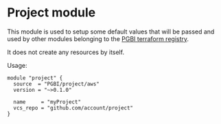 # Project module

This module is used to setup some default values that will be passed and used by other modules belonging to the [PGBI
terraform registry](https://registry.terraform.io/modules/PGBI).

It does not create any resources by itself.

Usage:

```
module "project" {
  source  = "PGBI/project/aws"
  version = "~>0.1.0"

  name     = "myProject"
  vcs_repo = "github.com/account/project"
}
```
